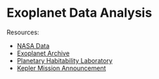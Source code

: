 # Exoplanet Data Analysis

Resources:
- [NASA Data](https://www.nasa.gov/open/data.html)
- [Exoplanet Archive](https://exoplanetarchive.ipac.caltech.edu/cgi-bin/TblView/nph-tblView?app=ExoTbls&config=PS&constraint=default_flag=1&constraint=disc_facility+like+%27%25TESS%25%27)
- [Planetary Habitability Laboratory](https://phl.upr.edu/projects/habitable-exoplanets-catalog)
- [Kepler Mission Announcement](https://www.nasa.gov/press-release/nasas-kepler-mission-announces-largest-collection-of-planets-ever-discovered)
